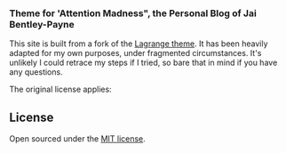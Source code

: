 ### Theme for 'Attention Madness", the Personal Blog of Jai Bentley-Payne

This site is built from a fork of the [Lagrange theme](https://github.com/LeNPaul/Lagrange). It has been heavily adapted for my own purposes, under fragmented circumstances. It's unlikely I could retrace my steps if I tried, so bare that in mind if you have any questions. 

The original license applies:

## License

Open sourced under the [MIT license](https://github.com/LeNPaul/Lagrange/blob/gh-pages/LICENSE.md).
